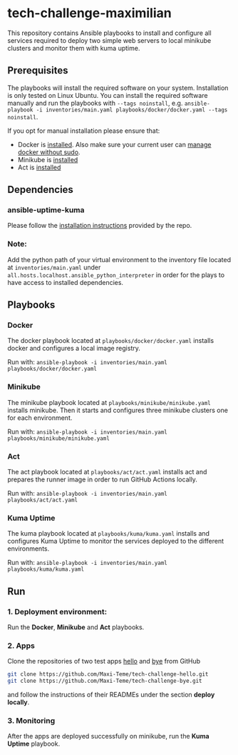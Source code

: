 # tech-challenge-maximilian

This repository contains Ansible playbooks to install and configure all services required to deploy two simple web servers to local minikube clusters and monitor them with kuma uptime.

## Prerequisites

The playbooks will install the required software on your system. Installation is only tested on Linux Ubuntu. You can install the required software manually and run the playbooks with `--tags noinstall`, e.g. `ansible-playbook -i inventories/main.yaml playbooks/docker/docker.yaml --tags noinstall`.

If you opt for manual installation please ensure that:

- Docker is [installed](https://docs.docker.com/engine/install/). Also make sure your current user can [manage docker without sudo](https://docs.docker.com/engine/install/linux-postinstall/#manage-docker-as-a-non-root-user).
- Minikube is [installed](https://minikube.sigs.k8s.io/docs/start/)
- Act is [installed](https://nektosact.com/installation/index.html)

## Dependencies

### ansible-uptime-kuma

Please follow the [installation instructions](https://github.com/lucasheld/ansible-uptime-kuma?tab=readme-ov-file#installation) provided by the repo.

### Note:

Add the python path of your virtual environment to the inventory file located at `inventories/main.yaml` under `all.hosts.localhost.ansible_python_interpreter` in order for the plays to have access to installed dependencies.

## Playbooks

### Docker

The docker playbook located at `playbooks/docker/docker.yaml` installs docker and configures a local image registry.

Run with: `ansible-playbook -i inventories/main.yaml playbooks/docker/docker.yaml`

### Minikube

The minikube playbook located at `playbooks/minikube/minikube.yaml` installs minikube. Then it starts and configures three minikube clusters one for each environment.

Run with: `ansible-playbook -i inventories/main.yaml playbooks/minikube/minikube.yaml`

### Act

The act playbook located at `playbooks/act/act.yaml` installs act and prepares the runner image in order to run GitHub Actions locally.

Run with: `ansible-playbook -i inventories/main.yaml playbooks/act/act.yaml`

### Kuma Uptime

The kuma playbook located at `playbooks/kuma/kuma.yaml` installs and configures Kuma Uptime to monitor the services deployed to the different environments.

Run with: `ansible-playbook -i inventories/main.yaml playbooks/kuma/kuma.yaml`

## Run

### 1. Deployment environment:

Run the **Docker**, **Minikube** and **Act** playbooks.

### 2. Apps

Clone the repositories of two test apps [hello](https://github.com/Maxi-Teme/tech-challenge-hello) and [bye](https://github.com/Maxi-Teme/tech-challenge-bye) from GitHub

```sh
git clone https://github.com/Maxi-Teme/tech-challenge-hello.git
git clone https://github.com/Maxi-Teme/tech-challenge-bye.git
```

and follow the instructions of their READMEs under the section **deploy locally**.

### 3. Monitoring

After the apps are deployed successfully on minikube, run the **Kuma Uptime** playbook.
